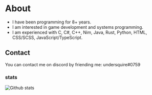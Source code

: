 # About
- I have been programming for 8+ years.
- I am interested in game development and systems programming.
- I am experienced with C, C#, C++, Nim, Java, Rust, Python, HTML, CSS/SCSS, JavaScript/TypeScript.

## Contact
You can contact me on discord by friending me: undersquire#0759

### stats
![Github stats](https://github-readme-stats.vercel.app/api?username=undersquire&show_icons=true&hide_border=true&theme=dark)
